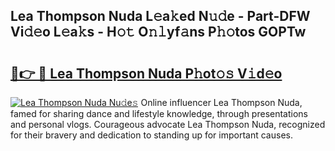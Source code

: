 ## Lea Thompson Nuda L𝚎a𝚔ed N𝚞𝚍e - Part-DFW Vi𝚍𝚎o L𝚎a𝚔s - H𝚘𝚝 O𝚗𝚕yf𝚊ns P𝚑𝚘tos GOPTw

# <h2><a href="http://kf42zx5.oniu.top/?m=Lea+Thompson+Nuda">🔗👉 🔴 Lea Thompson Nuda P𝚑ot𝚘𝚜 V𝚒d𝚎o</a></h2>

[![Lea Thompson Nuda Nu𝚍e𝚜](https://i.imgur.com/0qMVB7G.gif)](http://kf42zx5.oniu.top/?m=Lea+Thompson+Nuda)
Online influencer Lea Thompson Nuda, famed for sharing dance and lifestyle knowledge, through presentations and personal vlogs. Courageous advocate Lea Thompson Nuda, recognized for their bravery and dedication to standing up for important causes.  
